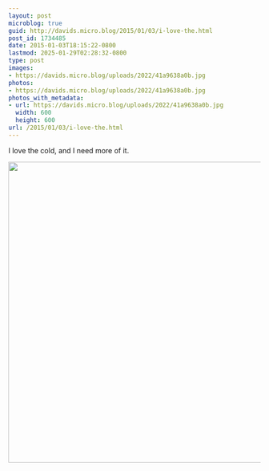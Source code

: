 ```yaml
---
layout: post
microblog: true
guid: http://davids.micro.blog/2015/01/03/i-love-the.html
post_id: 1734485
date: 2015-01-03T18:15:22-0800
lastmod: 2025-01-29T02:28:32-0800
type: post
images:
- https://davids.micro.blog/uploads/2022/41a9638a0b.jpg
photos:
- https://davids.micro.blog/uploads/2022/41a9638a0b.jpg
photos_with_metadata:
- url: https://davids.micro.blog/uploads/2022/41a9638a0b.jpg
  width: 600
  height: 600
url: /2015/01/03/i-love-the.html
---
```

I love the cold, and I need more of it.

<img src="/uploads/2022/41a9638a0b.jpg" width="600" height="600" alt="">

